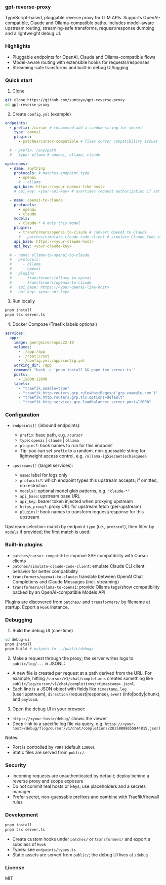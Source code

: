 ### gpt-reverse-proxy

TypeScript-based, pluggable reverse proxy for LLM APIs. Supports OpenAI-compatible, Claude and Ollama-compatible paths. Includes model-aware upstream routing, streaming-safe transforms, request/response dumping and a lightweight debug UI.

### Highlights

- Pluggable endpoints for OpenAI, Claude and Ollama-compatible flows
- Model-aware routing with extensible hooks for requests/responses
- Streaming-safe transforms and built-in debug UI/logging

### Quick start

1. Clone
```bash
git clone https://github.com/sunteya/gpt-reverse-proxy
cd gpt-reverse-proxy
```

2. Create `config.yml` (example)
```yaml
endpoints:
  - prefix: /cursor # recommend add a random string for secret
    type: openai
    plugins:
      - patches/cursor-compatible # fixes cursor compatibility issues

  # - prefix: /any/path
  #   type: ollama # openai, ollama, claude

upstreams:
  - name: anything
    protocols: # matches endpoint type
      - openai
      # - ollama
    api_base: https://<your-openai-like-host>
    # api_key: <your-api-key> # overrides request authorization if set

  - name: openai-to-claude
    protocols:
      - openai
      - claude
    models:
      - claude-* # only this model
    plugins:
      - transformers/openai-to-claude # convert OpenAI to Claude
      # - patches/simulate-claude-code-client # simulate Claude Code client
    api_base: https://<your-claude-host>
    api_key: <your-claude-key>

  # - name: ollama-to-openai-to-claude
  #   protocols:
  #     - ollama
  #     - openai
  #   plugins:
  #     - transformers/ollama-to-openai
  #     - transformers/openai-to-claude
  #   api_base: https://<your-openai-like-host>
  #   api_key: <your-api-key>
```

3. Run locally
```bash
pnpm install
pnpm tsx server.ts
```

4. Docker Compose (Traefik labels optional)
```yaml
services:
  app:
    image: guergeiro/pnpm:22-10
    volumes:
      - ./app:/app
      - ./root:/root
      - ./config.yml:/app/config.yml
    working_dir: /app
    command: "bash -c 'pnpm install && pnpm tsx server.ts'"
    ports:
      - 12000:12000
    labels:
      - "traefik.enable=true"
      - "traefik.http.routers.grp.rule=HostRegexp(`grp.example.com`)"
      - "traefik.http.routers.grp.tls.options=default"
      - "traefik.http.services.grp.loadbalancer.server.port=12000"
```

### Configuration

- `endpoints[]` (inbound endpoints):
  - `prefix`: base path, e.g. `/cursor`
  - `type`: `openai` | `claude` | `ollama`
  - `plugins?`: hook names to run for this endpoint
  - Tip: you can set `prefix` to a random, non-guessable string for lightweight access control, e.g. `/ollama-ig5iecaetiechiequee6`

- `upstreams[]` (target services):
  - `name`: label for logs only
  - `protocols?`: which endpoint types this upstream accepts; if omitted, no restriction
  - `models?`: optional model glob patterns, e.g. `"claude-*"`
  - `api_base`: upstream base URL
  - `api_key`: bearer token injected when proxying upstream
  - `https_proxy?`: proxy URL for upstream fetch (per-upstream)
  - `plugins?`: hook names to transform request/response for this upstream

Upstream selection: match by endpoint `type` (i.e., `protocol`), then filter by `models` if provided; the first match is used.

### Built-in plugins

- `patches/cursor-compatible`: improve SSE compatibility with Cursor clients
- `patches/simulate-claude-code-client`: emulate Claude CLI client behavior for better compatibility
- `transformers/openai-to-claude`: translate between OpenAI Chat Completions and Claude Messages (incl. streaming)
- `transformers/ollama-to-openai`: provide Ollama tags/show compatibility backed by an OpenAI-compatible Models API

Plugins are discovered from `patches/` and `transformers/` by filename at startup. Export a `Hook` instance.

### Debugging

1) Build the debug UI (one-time)
```bash
cd debug-ui
pnpm install
pnpm build # outputs to ../public/debug/
```

2) Make a request through the proxy; the server writes logs to `public/log/...` in JSONL:
- A new file is created per request at a path derived from the URL. For example, hitting `/cursor/v1/chat/completions` creates something like `public/log/cursor/v1/chat/completions/<timestamp>.jsonl`.
- Each line is a JSON object with fields like `timestamp`, `leg` (user|upstream), `direction` (request|response), `event` (info|body|chunk), and `payload`.

3) Open the debug UI in your browser:
- `https://<your-host>/debug/` shows the viewer
- Deep-link to a specific log file via query, e.g. `https://<your-host>/debug/?log/cursor/v1/chat/completions/20250808055844815.jsonl`

Notes:
- Port is controlled by `PORT` (default `12000`).
- Static files are served from `public/`.

### Security

- Incoming requests are unauthenticated by default; deploy behind a reverse proxy and scope exposure
- Do not commit real hosts or keys; use placeholders and a secrets manager
- Prefer secret, non-guessable prefixes and combine with Traefik/firewall rules

### Development

```bash
pnpm install
pnpm tsx server.ts
```

- Create custom hooks under `patches/` or `transformers/` and export a subclass of `Hook`
- Types: see `endpoints/types.ts`
- Static assets are served from `public/`; the debug UI lives at `/debug`

### License

MIT
